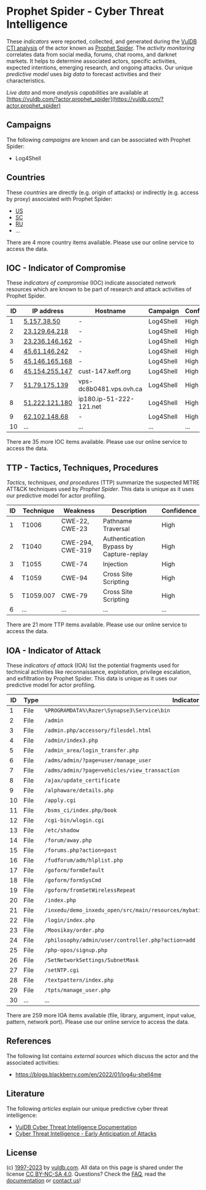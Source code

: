 # Prophet Spider - Cyber Threat Intelligence

These _indicators_ were reported, collected, and generated during the [VulDB CTI analysis](https://vuldb.com/?kb.cti) of the actor known as [Prophet Spider](https://vuldb.com/?actor.prophet_spider). The _activity monitoring_ correlates data from social media, forums, chat rooms, and darknet markets. It helps to determine associated actors, specific activities, expected intentions, emerging research, and ongoing attacks. Our unique _predictive model_ uses _big data_ to forecast activities and their characteristics.

_Live data_ and more _analysis capabilities_ are available at [https://vuldb.com/?actor.prophet_spider](https://vuldb.com/?actor.prophet_spider)

## Campaigns

The following _campaigns_ are known and can be associated with Prophet Spider:

* Log4Shell

## Countries

These _countries_ are directly (e.g. origin of attacks) or indirectly (e.g. access by proxy) associated with Prophet Spider:

* [US](https://vuldb.com/?country.us)
* [SC](https://vuldb.com/?country.sc)
* [RU](https://vuldb.com/?country.ru)
* ...

There are 4 more country items available. Please use our online service to access the data.

## IOC - Indicator of Compromise

These _indicators of compromise_ (IOC) indicate associated network resources which are known to be part of research and attack activities of Prophet Spider.

ID | IP address | Hostname | Campaign | Confidence
-- | ---------- | -------- | -------- | ----------
1 | [5.157.38.50](https://vuldb.com/?ip.5.157.38.50) | - | Log4Shell | High
2 | [23.129.64.218](https://vuldb.com/?ip.23.129.64.218) | - | Log4Shell | High
3 | [23.236.146.162](https://vuldb.com/?ip.23.236.146.162) | - | Log4Shell | High
4 | [45.61.146.242](https://vuldb.com/?ip.45.61.146.242) | - | Log4Shell | High
5 | [45.146.165.168](https://vuldb.com/?ip.45.146.165.168) | - | Log4Shell | High
6 | [45.154.255.147](https://vuldb.com/?ip.45.154.255.147) | cust-147.keff.org | Log4Shell | High
7 | [51.79.175.139](https://vuldb.com/?ip.51.79.175.139) | vps-dc8b0481.vps.ovh.ca | Log4Shell | High
8 | [51.222.121.180](https://vuldb.com/?ip.51.222.121.180) | ip180.ip-51-222-121.net | Log4Shell | High
9 | [62.102.148.68](https://vuldb.com/?ip.62.102.148.68) | - | Log4Shell | High
10 | ... | ... | ... | ...

There are 35 more IOC items available. Please use our online service to access the data.

## TTP - Tactics, Techniques, Procedures

_Tactics, techniques, and procedures_ (TTP) summarize the suspected MITRE ATT&CK techniques used by _Prophet Spider_. This data is unique as it uses our predictive model for actor profiling.

ID | Technique | Weakness | Description | Confidence
-- | --------- | -------- | ----------- | ----------
1 | T1006 | CWE-22, CWE-23 | Pathname Traversal | High
2 | T1040 | CWE-294, CWE-319 | Authentication Bypass by Capture-replay | High
3 | T1055 | CWE-74 | Injection | High
4 | T1059 | CWE-94 | Cross Site Scripting | High
5 | T1059.007 | CWE-79 | Cross Site Scripting | High
6 | ... | ... | ... | ...

There are 21 more TTP items available. Please use our online service to access the data.

## IOA - Indicator of Attack

These _indicators of attack_ (IOA) list the potential fragments used for technical activities like reconnaissance, exploitation, privilege escalation, and exfiltration by Prophet Spider. This data is unique as it uses our predictive model for actor profiling.

ID | Type | Indicator | Confidence
-- | ---- | --------- | ----------
1 | File | `%PROGRAMDATA%\Razer\Synapse3\Service\bin` | High
2 | File | `/admin` | Low
3 | File | `/admin.php/accessory/filesdel.html` | High
4 | File | `/admin/index3.php` | High
5 | File | `/admin_area/login_transfer.php` | High
6 | File | `/adms/admin/?page=user/manage_user` | High
7 | File | `/adms/admin/?page=vehicles/view_transaction` | High
8 | File | `/ajax/update_certificate` | High
9 | File | `/alphaware/details.php` | High
10 | File | `/apply.cgi` | Medium
11 | File | `/bsms_ci/index.php/book` | High
12 | File | `/cgi-bin/wlogin.cgi` | High
13 | File | `/etc/shadow` | Medium
14 | File | `/forum/away.php` | High
15 | File | `/forums.php?action=post` | High
16 | File | `/fudforum/adm/hlplist.php` | High
17 | File | `/goform/formDefault` | High
18 | File | `/goform/formSysCmd` | High
19 | File | `/goform/fromSetWirelessRepeat` | High
20 | File | `/index.php` | Medium
21 | File | `/inxedu/demo_inxedu_open/src/main/resources/mybatis/inxedu/website/WebsiteImagesMapper.xml` | High
22 | File | `/login/index.php` | High
23 | File | `/Moosikay/order.php` | High
24 | File | `/philosophy/admin/user/controller.php?action=add` | High
25 | File | `/php-opos/signup.php` | High
26 | File | `/SetNetworkSettings/SubnetMask` | High
27 | File | `/setNTP.cgi` | Medium
28 | File | `/textpattern/index.php` | High
29 | File | `/tpts/manage_user.php` | High
30 | ... | ... | ...

There are 259 more IOA items available (file, library, argument, input value, pattern, network port). Please use our online service to access the data.

## References

The following list contains _external sources_ which discuss the actor and the associated activities:

* https://blogs.blackberry.com/en/2022/01/log4u-shell4me

## Literature

The following _articles_ explain our unique predictive cyber threat intelligence:

* [VulDB Cyber Threat Intelligence Documentation](https://vuldb.com/?kb.cti)
* [Cyber Threat Intelligence - Early Anticipation of Attacks](https://www.scip.ch/en/?labs.20201022)

## License

(c) [1997-2023](https://vuldb.com/?kb.changelog) by [vuldb.com](https://vuldb.com/?kb.about). All data on this page is shared under the license [CC BY-NC-SA 4.0](https://creativecommons.org/licenses/by-nc-sa/4.0/). Questions? Check the [FAQ](https://vuldb.com/?kb.faq), read the [documentation](https://vuldb.com/?kb) or [contact us](https://vuldb.com/?contact)!
